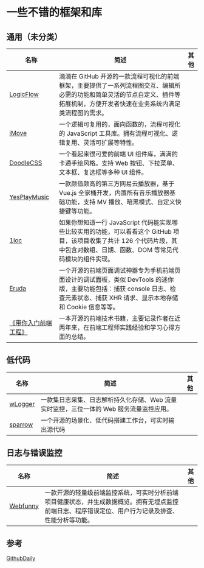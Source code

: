 # 一些不错的框架和库

## 通用（未分类）
名称 | 简述 | 其他
---- | ----- | -----
[LogicFlow](https://github.com/didi/LogicFlow) | 滴滴在 GitHub 开源的一款流程可视化的前端框架，主要提供了一系列流程图交互、编辑所必需的功能和简单灵活的节点自定义、插件等拓展机制，方便开发者快速在业务系统内满足类流程图的需求。|
[iMove](https://github.com/i5ting/imove) | 一个逻辑可复用的，面向函数的，流程可视化的 JavaScript 工具库。拥有流程可视化、逻辑复用、灵活可扩展等特性。 | 
[DoodleCSS](https://github.com/chr15m/DoodleCSS) | 一个看起来很可爱的前端 UI 组件库，满满的卡通手绘风格。支持 Web 按钮、下拉菜单、文本框、复选框等多种 UI 组件。|
[YesPlayMusic](https://github.com/qier222/YesPlayMusic) | 一款颜值颇高的第三方网易云播放器，基于 Vue.js 全家桶开发，内置所有音乐播放器基础功能，支持 MV 播放、暗黑模式、自定义快捷键等功能。 |
[1loc](https://github.com/phuoc-ng/1loc) | 如果你想知道一行 JavaScript 代码能实现哪些比较实用的功能，可以看看这个 GitHub 项目，该项目收集了共计 126 个代码片段，其中包含对数组、日期、函数、DOM 等常见代码模块的组件实现。 | 
[Eruda](https://github.com/liriliri/eruda) | 一个开源的前端页面调试神器专为手机前端页面设计的调试面板，类似 DevTools 的迷你版，主要功能包括：捕获 console 日志、检查元素状态、捕获 XHR 请求、显示本地存储和 Cookie 信息等等。 |
[《带你入门前端工程》](https://github.com/woai3c/introduction-to-front-end-engineering) | 一本开源的前端技术书籍，主要记录作者在近两年来，在前端工程师实践经验和学习心得方面的总结。 | 


## 低代码

名称 | 简述 | 其他
---- | ----- | -----
[wLogger](https://github.com/jyolo/wLogger) | 一款集日志采集、日志解析持久化存储、Web 流量实时监控，三位一体的 Web 服务流量监控应用。 |
[sparrow](https://github.com/sparrow-js/sparrow) | 一个开源的场景化、低代码搭建工作台，可实时输出源代码 | 

## 日志与错误监控

名称 | 简述 | 其他
---- | ----- | -----
[Webfunny](https://github.com/a597873885/webfunny_monitor) | 一款开源的轻量级前端监控系统，可实时分析前端项目健康状态，并生成数据概览。拥有无埋点监控前端日志、程序错误定位、用户行为记录及排查、性能分析等功能。 | 


## 参考

[GithubDaily](https://github.com/GitHubDaily/GitHubDaily/blob/master/README.md#%E5%89%8D%E7%AB%AF)